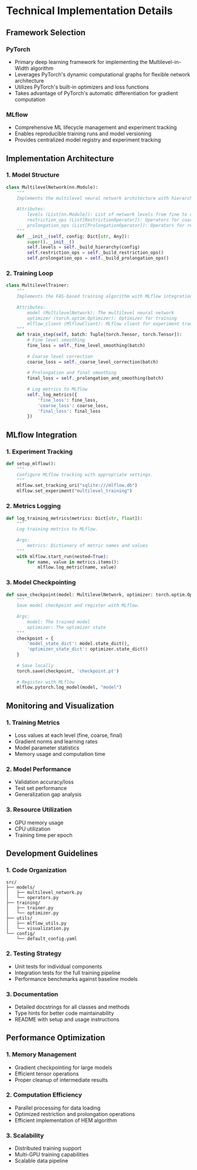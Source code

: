 # Technical Implementation Details

## Framework Selection

### PyTorch
- Primary deep learning framework for implementing the Multilevel-in-Width algorithm
- Leverages PyTorch's dynamic computational graphs for flexible network architecture
- Utilizes PyTorch's built-in optimizers and loss functions
- Takes advantage of PyTorch's automatic differentiation for gradient computation

### MLflow
- Comprehensive ML lifecycle management and experiment tracking
- Enables reproducible training runs and model versioning
- Provides centralized model registry and experiment tracking

## Implementation Architecture

### 1. Model Structure
```python
class MultilevelNetwork(nn.Module):
    """
    Implements the multilevel neural network architecture with hierarchical levels.
    
    Attributes:
        levels (List[nn.Module]): List of network levels from fine to coarse
        restriction_ops (List[RestrictionOperator]): Operators for coarsening
        prolongation_ops (List[ProlongationOperator]): Operators for refinement
    """
    def __init__(self, config: Dict[str, Any]):
        super().__init__()
        self.levels = self._build_hierarchy(config)
        self.restriction_ops = self._build_restriction_ops()
        self.prolongation_ops = self._build_prolongation_ops()
```

### 2. Training Loop
```python
class MultilevelTrainer:
    """
    Implements the FAS-based training algorithm with MLflow integration.
    
    Attributes:
        model (MultilevelNetwork): The multilevel neural network
        optimizer (torch.optim.Optimizer): Optimizer for training
        mlflow_client (MlflowClient): MLflow client for experiment tracking
    """
    def train_step(self, batch: Tuple[torch.Tensor, torch.Tensor]):
        # Fine level smoothing
        fine_loss = self._fine_level_smoothing(batch)
        
        # Coarse level correction
        coarse_loss = self._coarse_level_correction(batch)
        
        # Prolongation and final smoothing
        final_loss = self._prolongation_and_smoothing(batch)
        
        # Log metrics to MLflow
        self._log_metrics({
            'fine_loss': fine_loss,
            'coarse_loss': coarse_loss,
            'final_loss': final_loss
        })
```

## MLflow Integration

### 1. Experiment Tracking
```python
def setup_mlflow():
    """
    Configure MLflow tracking with appropriate settings.
    """
    mlflow.set_tracking_uri("sqlite:///mlflow.db")
    mlflow.set_experiment("multilevel_training")
```

### 2. Metrics Logging
```python
def log_training_metrics(metrics: Dict[str, float]):
    """
    Log training metrics to MLflow.
    
    Args:
        metrics: Dictionary of metric names and values
    """
    with mlflow.start_run(nested=True):
        for name, value in metrics.items():
            mlflow.log_metric(name, value)
```

### 3. Model Checkpointing
```python
def save_checkpoint(model: MultilevelNetwork, optimizer: torch.optim.Optimizer):
    """
    Save model checkpoint and register with MLflow.
    
    Args:
        model: The trained model
        optimizer: The optimizer state
    """
    checkpoint = {
        'model_state_dict': model.state_dict(),
        'optimizer_state_dict': optimizer.state_dict()
    }
    
    # Save locally
    torch.save(checkpoint, 'checkpoint.pt')
    
    # Register with MLflow
    mlflow.pytorch.log_model(model, "model")
```

## Monitoring and Visualization

### 1. Training Metrics
- Loss values at each level (fine, coarse, final)
- Gradient norms and learning rates
- Model parameter statistics
- Memory usage and computation time

### 2. Model Performance
- Validation accuracy/loss
- Test set performance
- Generalization gap analysis

### 3. Resource Utilization
- GPU memory usage
- CPU utilization
- Training time per epoch

## Development Guidelines

### 1. Code Organization
```
src/
├── models/
│   ├── multilevel_network.py
│   └── operators.py
├── training/
│   ├── trainer.py
│   └── optimizer.py
├── utils/
│   ├── mlflow_utils.py
│   └── visualization.py
└── config/
    └── default_config.yaml
```

### 2. Testing Strategy
- Unit tests for individual components
- Integration tests for the full training pipeline
- Performance benchmarks against baseline models

### 3. Documentation
- Detailed docstrings for all classes and methods
- Type hints for better code maintainability
- README with setup and usage instructions

## Performance Optimization

### 1. Memory Management
- Gradient checkpointing for large models
- Efficient tensor operations
- Proper cleanup of intermediate results

### 2. Computation Efficiency
- Parallel processing for data loading
- Optimized restriction and prolongation operations
- Efficient implementation of HEM algorithm

### 3. Scalability
- Distributed training support
- Multi-GPU training capabilities
- Scalable data pipeline 